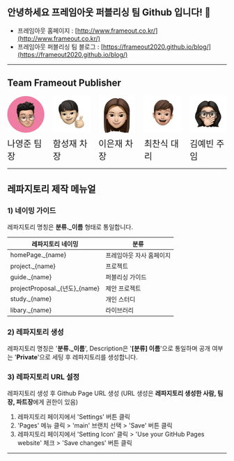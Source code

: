 ## 안녕하세요 프레임아웃 퍼블리싱 팀 Github 입니다! 👋

- 프레임아웃 홈페이지 : [http://www.frameout.co.kr/](http://www.frameout.co.kr/)
- 프레임아웃 퍼블리싱 팀 블로그 : [https://frameout2020.github.io/blog/](https://frameout2020.github.io/blog/)

---

## Team Frameout Publisher

<div style="display : flex; gap : 20px;">
  <div style="display : flex; flex-direction : column; align-items : center;">
    <img src="./img/나영준.png" style="width : 200px"/>
    <span style="margin-top : 10px; font-size : 20px; ">나영준 팀장</span>
  </div>

  <div style="display : flex; flex-direction : column; align-items : center;">
    <img src="./img/함성재.jpg" style="width : 200px"/>
    <span style="margin-top : 10px; font-size : 20px; ">함성재 차장</span>
  </div>

  <div style="display : flex; flex-direction : column; align-items : center;">
    <img src="./img/이은재.png" style="width : 200px"/>
    <span style="margin-top : 10px; font-size : 20px; ">이은재 차장</span>
  </div>

  <div style="display : flex; flex-direction : column; align-items : center;">
    <img src="./img/최찬식.jpg" style="width : 200px"/>
    <span style="margin-top : 10px; font-size : 20px; ">최찬식 대리</span>
  </div>

  <div style="display : flex; flex-direction : column; align-items : center;">
    <img src="./img/김예빈.jpeg" style="width : 200px"/>
    <span style="margin-top : 10px; font-size : 20px; ">김예빈 주임</span>
  </div>
</div>

---

## 레파지토리 제작 메뉴얼

### 1) 네이밍 가이드

레파지토리 명칭은 **분류.\_이름** 형태로 통일합니다.

<table>
    <thead>
        <tr>
            <th>레파지토리 네이밍</th>
            <th>분류</th>
        </tr>
    </thead>
    <tbody>
        <tr>
            <td>homePage._{name}</td>
            <td>프레임아웃 자사 홈페이지</td>
        </tr>
        <tr>
            <td>project._{name}</td>
            <td>프로젝트</td>
        </tr>
        <tr>
            <td>guide._{name}</td>
            <td>퍼블리싱 가이드</td>
        </tr>
        <tr>
            <td>projectProposal._{년도}_{name}</td>
            <td>제안 프로젝트</td>
        </tr>
        <tr>
            <td>study._{name}</td>
            <td>개인 스터디</td>
        </tr>
         <tr>
            <td>libary._{name}</td>
            <td>라이브러리</td>
        </tr>
    </tbody>
</table>

### 2) 레파지토리 생성

레파지토리 명칭은 '**분류.\_이름**', Description은 '**[분류] 이름**'으로 통일하며 공개 여부는 '**Private**'으로 세팅 후 레파지토리를 생성합니다.

### 3) 레파지토리 URL 설정

레파지토리 생성 후 Github Page URL 생성 (URL 생성은 **레파지토리 생성한 사람, 팀장, 파트장**에게 권한이 있음)

1. 레파지토리 페이지에서 'Settings' 버튼 클릭
2. 'Pages' 메뉴 클릭 > 'main' 브랜치 선택 > 'Save' 버튼 클릭
3. 레파지토리 페이지에서 'Setting Icon' 클릭 > 'Use your GitHub Pages website' 체크 > 'Save changes' 버튼 클릭

---

<!--
**Here are some ideas to get you started:**

🙋‍♀️ A short introduction - what is your organization all about?
🌈 Contribution guidelines - how can the community get involved?
👩‍💻 Useful resources - where can the community find your docs? Is there anything else the community should know?
🍿 Fun facts - what does your team eat for breakfast?
🧙 Remember, you can do mighty things with the power of [Markdown](https://docs.github.com/github/writing-on-github/getting-started-with-writing-and-formatting-on-github/basic-writing-and-formatting-syntax)
-->
